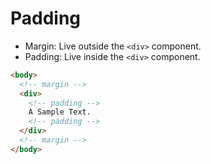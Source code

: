 # Padding

- Margin: Live outside the `<div>` component.
- Padding: Live inside the `<div>` component.

```html
<body>
  <!-- margin -->
  <div>
    <!-- padding -->
    A Sample Text.
    <!-- padding -->
  </div>
  <!-- margin -->
</body>
```

